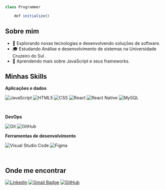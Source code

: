
```javascript 
class Programmer

	def initialize() 
```




## Sobre mim

- 🤔 Explorando novas tecnologias e desenvolvendo soluções de software.
- 🎓 Estudando Análise e desenvolvimento de sistemas na Universidade Cruzeiro do Sul .
- 🌱 Aprendendo mais sobre JavaScript e seus frameworks.

## Minhas Skills



**Aplicações e dados**

![JavaScript](https://img.shields.io/badge/-JavaScript-333333?style=flat&logo=javascript)
![HTML5](https://img.shields.io/badge/-HTML5-333333?style=flat&logo=HTML5)
![CSS](https://img.shields.io/badge/-CSS-333333?style=flat&logo=CSS3&logoColor=1572B6)
![React](https://img.shields.io/badge/-React-333333?style=flat&logo=react)
![React Native](https://img.shields.io/badge/-React%20Native-333333?style=flat&logo=react)
![MySQL](https://img.shields.io/badge/-MySQL-333333?style=flat&logo=mysql)

<br/>


**DevOps**

![Git](https://img.shields.io/badge/-Git-333333?style=flat&logo=git)
![GitHub](https://img.shields.io/badge/-GitHub-333333?style=flat&logo=github)

**Ferramentas de desenvolvimento**

![Visual Studio Code](https://img.shields.io/badge/-Visual%20Studio%20Code-333333?style=flat&logo=visual-studio-code&logoColor=007ACC)
![Figma](https://img.shields.io/badge/-Figma-333333?style=flat&logo=figma&logoColor=007ACC)

<br/>



## Onde me encontrar

[![Linkedin](https://img.shields.io/badge/-JulianderPacheco-blue?style=flat-square&logo=Linkedin&logoColor=white&link=https://www.linkedin.com/in/juliander-pacheco-aba650160/)](LINK-DO-SEU-LINKEDIN)
[![Gmail Badge](https://img.shields.io/badge/-julianderlorena@gmail.com-006bed?style=flat-square&logo=Gmail&logoColor=white&link=mailto:julianderlorena@gmail.com)](mailto:julianderlorena@gmail.com)
[![GitHub](https://img.shields.io/github/followers/julianderpacheco?label=follow&style=social)](ttps://github.com/julianderpacheco)
